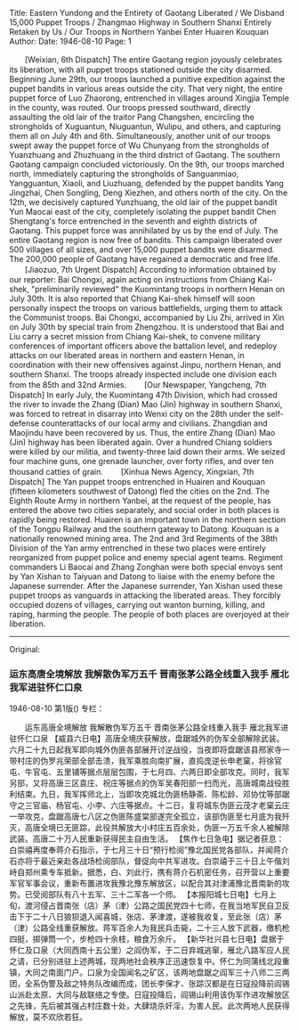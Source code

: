 Title: Eastern Yundong and the Entirety of Gaotang Liberated / We Disband 15,000 Puppet Troops / Zhangmao Highway in Southern Shanxi Entirely Retaken by Us / Our Troops in Northern Yanbei Enter Huairen Kouquan
Author:
Date: 1946-08-10
Page: 1

　　[Weixian, 6th Dispatch] The entire Gaotang region joyously celebrates its liberation, with all puppet troops stationed outside the city disarmed. Beginning June 29th, our troops launched a punitive expedition against the puppet bandits in various areas outside the city. That very night, the entire puppet force of Luo Zhaorong, entrenched in villages around Xingjia Temple in the county, was routed. Our troops pressed southward, directly assaulting the old lair of the traitor Pang Changshen, encircling the strongholds of Xuguantun, Niuguantun, Wulipu, and others, and capturing them all on July 4th and 6th. Simultaneously, another unit of our troops swept away the puppet force of Wu Chunyang from the strongholds of Yuanzhuang and Zhuzhuang in the third district of Gaotang. The southern Gaotang campaign concluded victoriously. On the 9th, our troops marched north, immediately capturing the strongholds of Sanguanmiao, Yangguantun, Xiaoli, and Liuzhuang, defended by the puppet bandits Yang Jingzhai, Chen Songling, Deng Xiezhen, and others north of the city. On the 12th, we decisively captured Yunzhuang, the old lair of the puppet bandit Yun Maocai east of the city, completely isolating the puppet bandit Chen Shengtang's force entrenched in the seventh and eighth districts of Gaotang. This puppet force was annihilated by us by the end of July. The entire Gaotang region is now free of bandits. This campaign liberated over 500 villages of all sizes, and over 15,000 puppet bandits were disarmed. The 200,000 people of Gaotang have regained a democratic and free life.
　　[Jiaozuo, 7th Urgent Dispatch] According to information obtained by our reporter: Bai Chongxi, again acting on instructions from Chiang Kai-shek, "preliminarily reviewed" the Kuomintang troops in northern Henan on July 30th. It is also reported that Chiang Kai-shek himself will soon personally inspect the troops on various battlefields, urging them to attack the Communist troops. Bai Chongxi, accompanied by Liu Zhi, arrived in Xin on July 30th by special train from Zhengzhou. It is understood that Bai and Liu carry a secret mission from Chiang Kai-shek, to convene military conferences of important officers above the battalion level, and redeploy attacks on our liberated areas in northern and eastern Henan, in coordination with their new offensives against Jinpu, northern Henan, and southern Shanxi. The troops already inspected include one division each from the 85th and 32nd Armies.
　　[Our Newspaper, Yangcheng, 7th Dispatch] In early July, the Kuomintang 47th Division, which had crossed the river to invade the Zhang (Dian) Mao (Jin) highway in southern Shanxi, was forced to retreat in disarray into Wenxi city on the 28th under the self-defense counterattacks of our local army and civilians. Zhangdian and Maojindu have been recovered by us. Thus, the entire Zhang (Dian) Mao (Jin) highway has been liberated again. Over a hundred Chiang soldiers were killed by our militia, and twenty-three laid down their arms. We seized four machine guns, one grenade launcher, over forty rifles, and over ten thousand catties of grain.
　　[Xinhua News Agency, Xingxian, 7th Dispatch] The Yan puppet troops entrenched in Huairen and Kouquan (fifteen kilometers southwest of Datong) fled the cities on the 2nd. The Eighth Route Army in northern Yanbei, at the request of the people, has entered the above two cities separately, and social order in both places is rapidly being restored. Huairen is an important town in the northern section of the Tongpu Railway and the southern gateway to Datong. Kouquan is a nationally renowned mining area. The 2nd and 3rd Regiments of the 38th Division of the Yan army entrenched in these two places were entirely reorganized from puppet police and enemy special agent teams. Regiment commanders Li Baocai and Zhang Zonghan were both special envoys sent by Yan Xishan to Taiyuan and Datong to liaise with the enemy before the Japanese surrender. After the Japanese surrender, Yan Xishan used these puppet troops as vanguards in attacking the liberated areas. They forcibly occupied dozens of villages, carrying out wanton burning, killing, and raping, harming the people. The people of both places are overjoyed at their liberation.



<hr /> 

Original: 


### 运东高唐全境解放  我解散伪军万五千  晋南张茅公路全线重入我手  雁北我军进驻怀仁口泉

1946-08-10
第1版()
专栏：

　　运东高唐全境解放
    我解散伪军万五千
    晋南张茅公路全线重入我手
    雁北我军进驻怀仁口泉
    【威县六日电】高唐全境庆获解放，盘踞城外的伪军全部解除武装。六月二十九日起我军即向城外伪匪各部展开讨逆战役，当夜即将盘踞该县邢家寺一带村庄的伪罗兆荣部全部击溃，我军乘胜向南扩展，直捣庞逆长申老窠，将徐官屯、牛官屯、五里铺等据点层层包围，于七月四、六两日即全部攻克。同时，我军另部，又将高唐三区袁庄、祝庄等据点的伪军吴春阳部一扫而光，高唐城南战役胜利结束。九日，我军挥师北上，当即攻克城北伪匪杨静斋、陈松龄、邓协忱等部踞守之三官庙、杨官屯、小李、六庄等据点。十二日，复将城东伪匪云茂才老窠云庄一举攻克，盘踞高唐七八区之伪匪陈盛棠部遂完全孤立，该部伪匪至七月底为我歼灭，高唐全境已无匪踪，此役共解放大小村庄五百余处，伪匪一万五千余人被解除武装。高唐二十万人民重新获得民主自由生活。
    【焦作七日急电】据记者获息：白崇禧再度奉蒋介石指示，于七月三十日“预行检阅”豫北国民党各部队，并闻蒋介石亦将于最近亲赴各战场检阅部队，督促向中共军进攻。白崇禧于三十日上午偕刘峙自郑州乘专车抵新。据悉，白、刘此行，携有蒋介石机密任务，召开营以上重要军官军事会议，重新布置进攻我豫北豫东解放区，以配合其对津浦豫北晋南新的攻势。已受阅部队有八十五军、三十二军各一个师。
    【本报阳城七日电】七月上旬，渡河侵占晋南张（店）茅（津）公路之国民党四十七师，在我当地军民自卫反击下于二十八日狼狈退入闻喜城，张店、茅津渡，遂被我收复，至此张（店）茅（津）公路全线重获解放。蒋军百余人为我民兵击毙，二十三人放下武器，缴机枪四挺，掷弹筒一个，步枪四十余枝，粮食万余斤。
    【新华社兴县七日电】盘据于怀仁及口泉（大同西南十五公里）之阎伪军，于二日弃城逃窜，雁北八路军应人民之请，已分别进驻上述两城，现两地社会秩序正迅速恢复中。怀仁为同蒲线北段重镇，大同之南面门户。口泉为全国闻名之矿区，该两地盘踞之阎军三十八师二三两团，全系伪警及敌之特务队改编而成，团长李保才、张踪汉都是在日寇投降前阎锡山派赴太原、大同与敌联络之专使。日寇投降后，阎锡山利用该伪军作进攻解放区之先锋，先后被其强占村庄数十处，大肆烧杀奸淫，为害人民。此次两地人民获得解放，莫不欢欣若狂。
